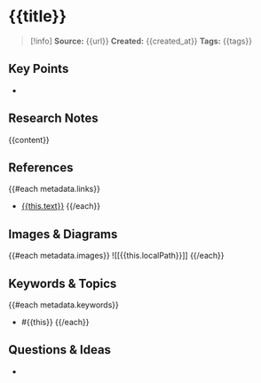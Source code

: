 # {{title}}

> [!info]
> **Source:** {{url}}
> **Created:** {{created_at}}
> **Tags:** {{tags}}

## Key Points
- 

## Research Notes
{{content}}

## References
{{#each metadata.links}}
- [{{this.text}}]({{this.href}})
{{/each}}

## Images & Diagrams
{{#each metadata.images}}
![[{{this.localPath}}]]
{{/each}}

## Keywords & Topics
{{#each metadata.keywords}}
- #{{this}}
{{/each}}

## Questions & Ideas
-